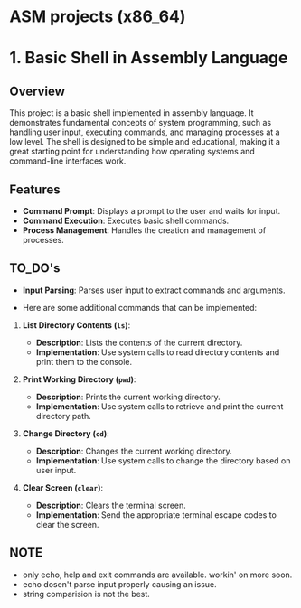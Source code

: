 # ASM projects (x86_64)

# 1. Basic Shell in Assembly Language

## Overview

This project is a basic shell implemented in assembly language. It demonstrates fundamental concepts of system programming, such as handling user input, executing commands, and managing processes at a low level. The shell is designed to be simple and educational, making it a great starting point for understanding how operating systems and command-line interfaces work.

## Features

- **Command Prompt**: Displays a prompt to the user and waits for input.
- **Command Execution**: Executes basic shell commands.
- **Process Management**: Handles the creation and management of processes.

## TO_DO's

- **Input Parsing**: Parses user input to extract commands and arguments.
  
- Here are some additional commands that can be implemented:

1. **List Directory Contents (`ls`)**:
   - **Description**: Lists the contents of the current directory.
   - **Implementation**: Use system calls to read directory contents and print them to the console.

2. **Print Working Directory (`pwd`)**:
   - **Description**: Prints the current working directory.
   - **Implementation**: Use system calls to retrieve and print the current directory path.

3. **Change Directory (`cd`)**:
   - **Description**: Changes the current working directory.
   - **Implementation**: Use system calls to change the directory based on user input.

4. **Clear Screen (`clear`)**:
   - **Description**: Clears the terminal screen.
   - **Implementation**: Send the appropriate terminal escape codes to clear the screen.

## NOTE

- only echo, help and exit commands are available. workin' on more soon.
- echo dosen't parse input properly causing an issue.
- string comparision is not the best.
